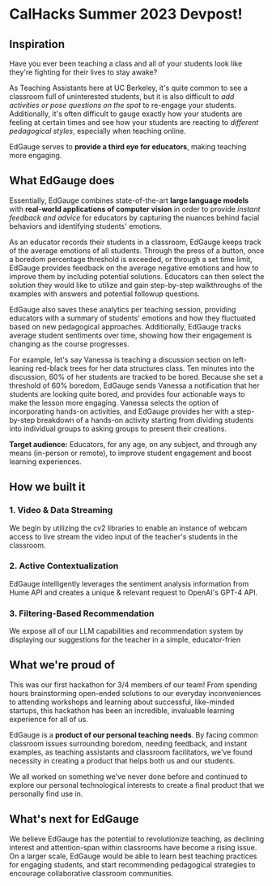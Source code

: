 # CalHacks Summer 2023 Devpost!

## Inspiration  
Have you ever been teaching a class and all of your students look like they're fighting for their lives to stay awake?

As Teaching Assistants here at UC Berkeley, it's quite common to see a classroom full of uninterested students, but it is also difficult to *add activities or pose questions on the spot* to re-engage your students. Additionally, it's often difficult to gauge exactly how your students are feeling at certain times and see how your students are reacting to *different pedagogical styles*, especially when teaching online.   

EdGauge serves to **provide a third eye for educators**, making teaching more engaging.  

## What EdGauge does  
Essentially, EdGauge combines state-of-the-art **large language models** with **real-world applications of computer vision** in order to provide *instant feedback and advice* for educators by capturing the nuances behind facial behaviors and identifying students' emotions.

As an educator records their students in a classroom, EdGauge keeps track of the average emotions of all students. Through the press of a button, once a boredom percentage threshold is exceeded, or through a set time limit, EdGauge provides feedback on the average negative emotions and how to improve them by including potential solutions. Educators can then select the solution they would like to utilize and gain step-by-step walkthroughs of the examples with answers and potential followup questions.

EdGauge also saves these analytics per teaching session, providing educators with a summary of students' emotions and how they fluctuated based on new pedagogical approaches. Additionally, EdGauge tracks average student sentiments over time, showing how their engagement is changing as the course progresses.

For example, let's say Vanessa is teaching a discussion section on left-leaning red-black trees for her data structures class. Ten minutes into the discussion, 60% of her students are tracked to be bored. Because she set a threshold of 60% boredom, EdGauge sends Vanessa a notification that her students are looking quite bored, and provides four actionable ways to make the lesson more engaging. Vanessa selects the option of incorporating hands-on activities, and EdGauge provides her with a step-by-step breakdown of a hands-on activity starting from dividing students into individual groups to asking groups to present their creations.

**Target audience:** Educators, for any age, on any subject, and through any means (in-person or remote), to improve student engagement and boost learning experiences.

## How we built it
### 1. Video & Data Streaming

We begin by utilizing the cv2 libraries to enable an instance of webcam access to live stream the video input of the teacher's students in the classroom.

### 2. Active Contextualization

EdGauge intelligently leverages the sentiment analysis information from Hume API and creates a unique & relevant request to OpenAI's GPT-4 API.

### 3. Filtering-Based Recommendation

We expose all of our LLM capabilities and recommendation system by displaying our suggestions for the teacher in a simple, educator-frien

## What we're proud of
This was our first hackathon for 3/4 members of our team! From spending hours brainstorming open-ended solutions to our everyday inconveniences to attending workshops and learning about successful, like-minded startups, this hackathon has been an incredible, invaluable learning experience for all of us.  

EdGauge is a **product of our personal teaching needs**. By facing common classroom issues surrounding boredom, needing feedback, and instant examples, as teaching assistants and classroom facilitators, we've found necessity in creating a product that helps both us and our students.

We all worked on something we've never done before and continued to explore our personal technological interests to create a final product that we personally find use in. 

## What's next for EdGauge  
We believe EdGauge has the potential to revolutionize teaching, as declining interest and attention-span within classrooms have become a rising issue. On a larger scale, EdGauge would be able to learn best teaching practices for engaging students, and start recommending pedagogical strategies to encourage collaborative classroom communities.